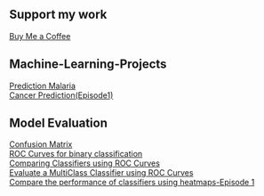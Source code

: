## Support my work
[Buy Me a Coffee](https://www.buymeacoffee.com/informatician)

## Machine-Learning-Projects
[Prediction Malaria](https://youtu.be/2zZYtboqZdY)\
[Cancer Prediction(Episode1)](https://youtu.be/rzpL1ksWqtk)


## Model Evaluation
[Confusion Matrix](https://youtu.be/q4MnddDBLoI) \
[ROC Curves for binary classification](https://youtu.be/EWGsjuHR9SQ)\
[Comparing Classifiers using ROC Curves](https://youtu.be/Q1AFQ9GZ_kc)\
[Evaluate a MultiClass Classifier using ROC Curves](https://youtu.be/wvXDGa2_x2E) \
[Compare the performance of classifiers using heatmaps-Episode 1](https://youtu.be/kVrRPIt8qrs)

